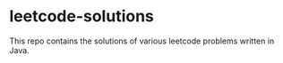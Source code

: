 # leetcode-solutions
This repo contains the solutions of various leetcode problems written in Java.
